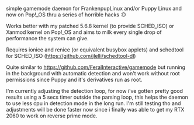 simple gamemode daemon for FrankenpupLinux and/or Puppy Linux and now on Pop!_OS thru a series of horrible hacks :D


Works better with my patched 5.6.8 kernel (to provide SCHED_ISO) or Xanmod kernel on Pop!_OS and aims to milk every single drop of performance the system can give.

Requires ionice and renice (or equivalent busybox applets) and schedtool for SCHED_ISO (https://github.com/jlelli/schedtool-dl)

Quite similar to https://github.com/FeralInteractive/gamemode but running in the background with automatic detection and won't work without root permissions since Puppy and it's derivatives run as root.

I'm currently adjusting the detection loop, for now i've gotten pretty good results using a 5 secs timer outside the parsing loop, this helps the daemon to use less cpu in detection mode in the long run. I'm still testing tho and adjustments will be done faster now since i finally was able to get my RTX 2060 to work on reverse prime mode.

